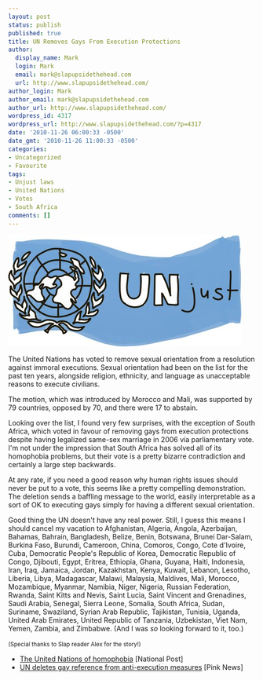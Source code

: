 ```yaml
---
layout: post
status: publish
published: true
title: UN Removes Gays From Execution Protections
author:
  display_name: Mark
  login: Mark
  email: mark@slapupsidethehead.com
  url: http://www.slapupsidethehead.com/
author_login: Mark
author_email: mark@slapupsidethehead.com
author_url: http://www.slapupsidethehead.com/
wordpress_id: 4317
wordpress_url: http://www.slapupsidethehead.com/?p=4317
date: '2010-11-26 06:00:33 -0500'
date_gmt: '2010-11-26 11:00:33 -0500'
categories:
- Uncategorized
- Favourite
tags:
- Unjust laws
- United Nations
- Votes
- South Africa
comments: []
---
```

![UNjust](/wp-content/media/2010/11/un-just.jpg "Not that any UN declaration means much in practical terms...")

The United Nations has voted to remove sexual orientation from a resolution against immoral executions. Sexual orientation had been on the list for the past ten years, alongside religion, ethnicity, and language as unacceptable reasons to execute civilians.

The motion, which was introduced by Morocco and Mali, was supported by 79 countries, opposed by 70, and there were 17 to abstain.

Looking over the list, I found very few surprises, with the exception of South Africa, which voted in favour of removing gays from execution protections despite having legalized same-sex marriage in 2006 via parliamentary vote. I'm not under the impression that South Africa has solved all of its homophobia problems, but their vote is a pretty bizarre contradiction and certainly a large step backwards.

At any rate, if you need a good reason why human rights issues should never be put to a vote, this seems like a pretty compelling demonstration. The deletion sends a baffling message to the world, easily interpretable as a sort of OK to executing gays simply for having a different sexual orientation.

Good thing the UN doesn't have any real power. Still, I guess this means I should cancel my vacation to Afghanistan, Algeria, Angola, Azerbaijan, Bahamas, Bahrain, Bangladesh, Belize, Benin, Botswana, Brunei Dar-Salam, Burkina Faso, Burundi, Cameroon, China, Comoros, Congo, Cote d'Ivoire, Cuba, Democratic People's Republic of Korea, Democratic Republic of Congo, Djibouti, Egypt, Eritrea, Ethiopia, Ghana, Guyana, Haiti, Indonesia, Iran, Iraq, Jamaica, Jordan, Kazakhstan, Kenya, Kuwait, Lebanon, Lesotho, Liberia, Libya, Madagascar, Malawi, Malaysia, Maldives, Mali, Morocco, Mozambique, Myanmar, Namibia, Niger, Nigeria, Russian Federation, Rwanda, Saint Kitts and Nevis, Saint Lucia, Saint Vincent and Grenadines, Saudi Arabia, Senegal, Sierra Leone, Somalia, South Africa, Sudan, Suriname, Swaziland, Syrian Arab Republic, Tajikistan, Tunisia, Uganda, United Arab Emirates, United Republic of Tanzania, Uzbekistan, Viet Nam, Yemen, Zambia, and Zimbabwe. (And I was _so_ looking forward to it, too.)

<small>(Special thanks to Slap reader Alex for the story!)</small>

- [The United Nations of homophobia](http://www.nationalpost.com/opinion/columnists/United+Nations+homophobia/3869709/story.html) [National Post]
- [UN deletes gay reference from anti-execution measures](http://www.pinknews.co.uk/2010/11/18/un-deletes-gay-reference-from-anti-execution-measures/) [Pink News]
